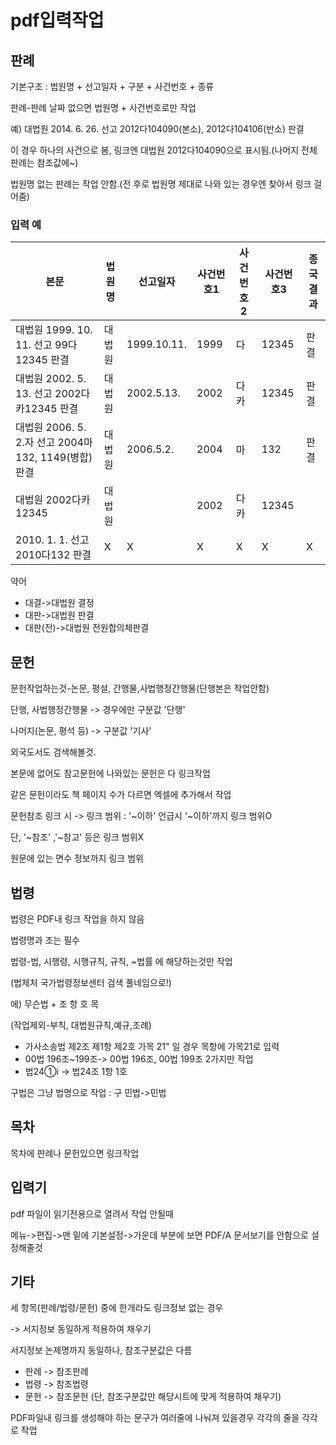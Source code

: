 # pdf입력작업


## 판례

기본구조 : 법원명 + 선고일자 + 구분 + 사건번호 + 종류

판례-판례 날짜 없으면 법원명 + 사건번호로만 작업

예) 대법원 2014. 6. 26. 선고 2012다104090(본소), 2012다104106(반소) 판결

이 경우 하나의 사건으로 봄, 링크엔 대법원 2012다104090으로 표시됨.(나머지 전체 판례는 참조값에~)

법원명 없는 판례는 작업 안함.(전 후로 법원명 제대로 나와 있는 경우엔 찾아서 링크 걸어줌)


### 입력 예

| 본문 | 법원명 | 선고일자 | 사건번호1 | 사건번호2 | 사건번호3 | 종국결과 | 
| ---- | ------ | -------- | --------- | --------- | --------- | -------- |
| 대법원 1999. 10. 11. 선고 99다12345 판결 | 대법원 | 1999.10.11. | 1999 | 다 | 12345 | 판결 | 
| 대법원 2002. 5. 13. 선고 2002다카12345 판결 | 대법원 | 2002.5.13. | 2002 | 다카 | 12345 | 판결 | 
| 대법원 2006. 5. 2.자 선고 2004마132, 1149(병합) 판결 | 대법원 | 2006.5.2. | 2004 | 마 | 132 | 판결 | 
| 대법원   2002다카12345 | 대법원 |   | 2002 | 다카 | 12345 |   | 
| 2010. 1. 1. 선고 2010다132 판결 | X | X | X | X | X | X | 


약어
 - 대결->대법원 결정
 - 대판->대법원 판결
 - 대판(전)->대법원 전원합의체판결



## 문헌
문헌작업하는것-논문, 평설, 간행물,사법행정간행물(단행본은 작업안함)

단행, 사법행정간행물 -> 경우에만 구분값 '단행'

나머지(논문, 평석 등) -> 구분값 '기사'

외국도서도 검색해볼것.

본문에 없어도 참고문헌에 나와있는 문헌은 다 링크작업

같은 문헌이라도 책 페이지 수가 다르면 엑셀에 추가해서 작업

문헌참조 링크 시 ->
링크 범위 : '~이하' 언급시 '~이하'까지 링크 범위O

단, '~참조' ,'~참고' 등은 링크 범위X

원문에 있는 면수 정보까지 링크 범위

## 법령
법령은 PDF내 링크 작업을 하지 않음 

법령명과 조는 필수

법령-법, 시행령, 시행규칙, 규칙, ~법률 에 해당하는것만 작업

(법제처 국가법령정보센터 검색 풀네임으로!)

에) 무슨법 + 조 항 호 목

(작업제외-부칙, 대법원규칙,예규,조례)

 - 가사소송법 제2조 제1항 제2호 가목 21" 일 경우 목항에 가목21로 입력
 - 00법 196조~199조-> 00법 196조, 00법 199조 2가지만 작업
 - 법24①ⅰ -> 법24조 1항 1호

구법은 그냥 법명으로 작업 : 구 민법->민법


## 목차 
목차에 판례나 문헌있으면 링크작업



## 입력기

pdf 파일이 읽기전용으로 열려서 작업 안될때

메뉴->편집->맨 밑에 기본설정->가운데 부분에 보면 PDF/A 문서보기를 안함으로 설정해줄것

## 기타
세 항목(판례/법령/문헌) 중에 한개라도 링크정보 없는 경우

-> 서지정보 동일하게 적용하여 채우기

서지정보 논제명까지 동일하나, 참조구분값은 다름
 - 판례 -> 참조판례
 - 법령 -> 참조법령
 - 문헌 -> 참조문헌
(단, 참조구분값만 해당시트에 맞게 적용하여 채우기)

PDF파일내 링크를 생성해야 하는 문구가 여러줄에 나눠져 있을경우 각각의 줄을 각각로 작업

